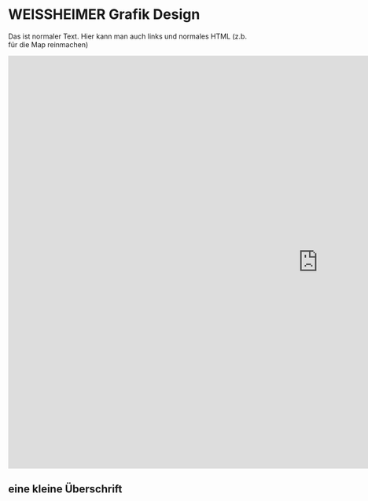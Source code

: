 # WEISSHEIMER Grafik Design

Das ist normaler Text. Hier kann man auch links und normales HTML (z.b. für die Map reinmachen)

<iframe src="https://www.google.com/maps/embed?pb=!1m14!1m8!1m3!1d2691.9810126325788!2d7.58863065!3d47.568157850000006!3m2!1i1024!2i768!4f13.1!3m3!1m2!1s0x4791b9a3e1a0fee9%3A0xb2910ba7b5adad15!2sWEISSHEIMER+Grafik+Design!5e0!3m2!1sde!2s!4v1392218952277" width="1260" height="840" frameborder="0" style="border:0"></iframe>

## eine kleine &Uuml;berschrift